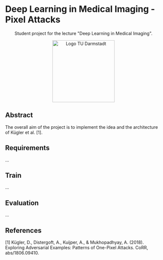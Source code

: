 # Deep Learning in Medical Imaging - Pixel Attacks


<p align="center">  
  Student project for the lecture "Deep Learning in Medical Imaging". <br> 
</p>

<p align="center">
  <img src="https://upload.wikimedia.org/wikipedia/de/thumb/2/24/TU_Darmstadt_Logo.svg/1200px-TU_Darmstadt_Logo.svg.png" width="200" title="Logo TU Darmstadt">
</p>

## Abstract
The overall aim of the project is to implement the idea and the architecture of Kügler et al. [1].

## Requirements
...

## Train
...

## Evaluation
...


## References
[1] Kügler, D., Distergoft, A., Kuijper, A., & Mukhopadhyay, A. (2018). Exploring Adversarial Examples: Patterns of One-Pixel Attacks. CoRR, abs/1806.09410.
